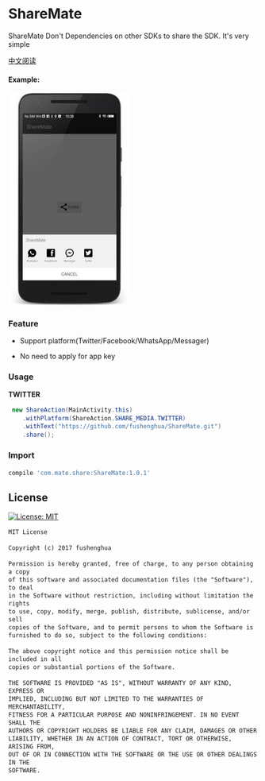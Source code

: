 # ShareMate

ShareMate  Don't Dependencies on other SDKs to share the SDK. It's very simple

[中文阅读](README-zh.md)

#### Example:

![](https://github.com/fushenghua/ShareMate/raw/master/images/screenshot.png)

### Feature

* Support platform(Twitter/Facebook/WhatsApp/Messager)

* No need to apply for app key

### Usage


**TWITTER**

``` java
 new ShareAction(MainActivity.this)
    .withPlatform(ShareAction.SHARE_MEDIA.TWITTER)
    .withText("https://github.com/fushenghua/ShareMate.git")
    .share();
```


### Import


``` gradle
compile 'com.mate.share:ShareMate:1.0.1'
```

## License
[![License: MIT](https://img.shields.io/badge/License-MIT-yellow.svg)](https://opensource.org/licenses/MIT)


```
MIT License

Copyright (c) 2017 fushenghua

Permission is hereby granted, free of charge, to any person obtaining a copy
of this software and associated documentation files (the "Software"), to deal
in the Software without restriction, including without limitation the rights
to use, copy, modify, merge, publish, distribute, sublicense, and/or sell
copies of the Software, and to permit persons to whom the Software is
furnished to do so, subject to the following conditions:

The above copyright notice and this permission notice shall be included in all
copies or substantial portions of the Software.

THE SOFTWARE IS PROVIDED "AS IS", WITHOUT WARRANTY OF ANY KIND, EXPRESS OR
IMPLIED, INCLUDING BUT NOT LIMITED TO THE WARRANTIES OF MERCHANTABILITY,
FITNESS FOR A PARTICULAR PURPOSE AND NONINFRINGEMENT. IN NO EVENT SHALL THE
AUTHORS OR COPYRIGHT HOLDERS BE LIABLE FOR ANY CLAIM, DAMAGES OR OTHER
LIABILITY, WHETHER IN AN ACTION OF CONTRACT, TORT OR OTHERWISE, ARISING FROM,
OUT OF OR IN CONNECTION WITH THE SOFTWARE OR THE USE OR OTHER DEALINGS IN THE
SOFTWARE.
```